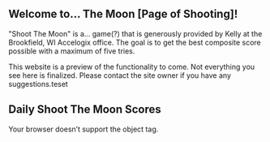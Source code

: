 ## Welcome to... The Moon [Page of Shooting]!

"Shoot The Moon" is a... game(?) that is generously provided by Kelly at the Brookfield, WI Accelogix office. The goal is to get the best composite score possible with a maximum of five tries.

This website is a preview of the functionality to come. Not everything you see here is finalized. Please contact the site owner if you have any suggestions.teset

## Daily Shoot The Moon Scores

<object height="335" width="650" data="Plot-12_10_2018.html"> 
    Your browser doesn’t support the object tag. 
</object>
